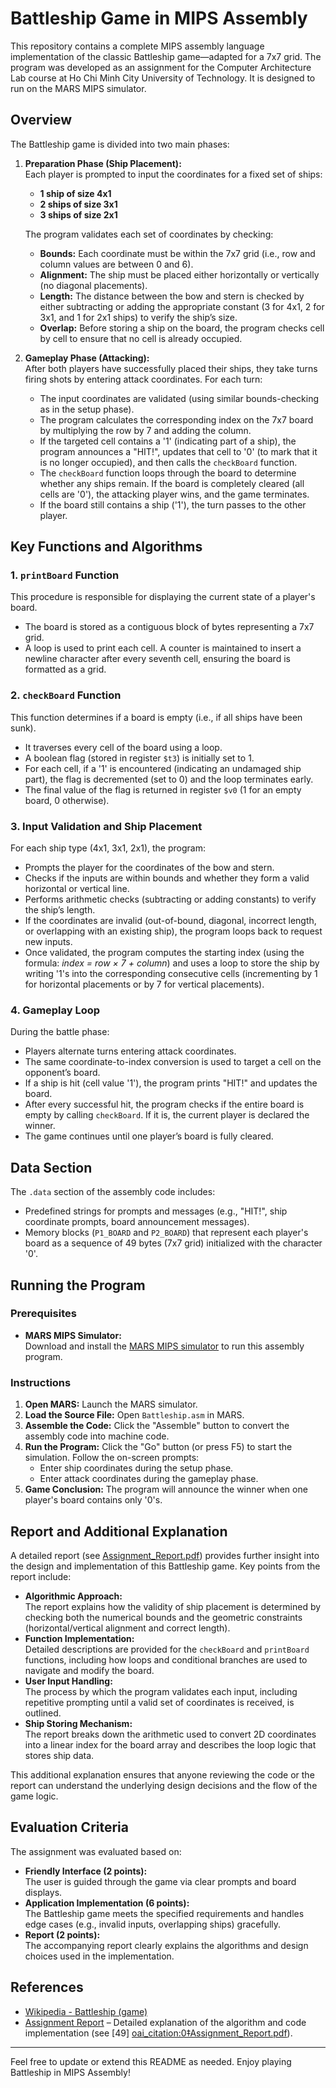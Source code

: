 # Battleship Game in MIPS Assembly

This repository contains a complete MIPS assembly language implementation of the classic Battleship game—adapted for a 7x7 grid. The program was developed as an assignment for the Computer Architecture Lab course at Ho Chi Minh City University of Technology. It is designed to run on the MARS MIPS simulator.

## Overview

The Battleship game is divided into two main phases:

1. **Preparation Phase (Ship Placement):**  
   Each player is prompted to input the coordinates for a fixed set of ships:
   - **1 ship of size 4x1**
   - **2 ships of size 3x1**
   - **3 ships of size 2x1**

   The program validates each set of coordinates by checking:
   - **Bounds:** Each coordinate must be within the 7x7 grid (i.e., row and column values are between 0 and 6).
   - **Alignment:** The ship must be placed either horizontally or vertically (no diagonal placements).
   - **Length:** The distance between the bow and stern is checked by either subtracting or adding the appropriate constant (3 for 4x1, 2 for 3x1, and 1 for 2x1 ships) to verify the ship’s size.
   - **Overlap:** Before storing a ship on the board, the program checks cell by cell to ensure that no cell is already occupied.

2. **Gameplay Phase (Attacking):**  
   After both players have successfully placed their ships, they take turns firing shots by entering attack coordinates. For each turn:
   - The input coordinates are validated (using similar bounds-checking as in the setup phase).
   - The program calculates the corresponding index on the 7x7 board by multiplying the row by 7 and adding the column.
   - If the targeted cell contains a '1' (indicating part of a ship), the program announces a "HIT!", updates that cell to '0' (to mark that it is no longer occupied), and then calls the `checkBoard` function.
   - The `checkBoard` function loops through the board to determine whether any ships remain. If the board is completely cleared (all cells are '0'), the attacking player wins, and the game terminates.
   - If the board still contains a ship ('1'), the turn passes to the other player.

## Key Functions and Algorithms

### 1. **`printBoard` Function**
This procedure is responsible for displaying the current state of a player's board.  
- The board is stored as a contiguous block of bytes representing a 7x7 grid.
- A loop is used to print each cell. A counter is maintained to insert a newline character after every seventh cell, ensuring the board is formatted as a grid.

### 2. **`checkBoard` Function**
This function determines if a board is empty (i.e., if all ships have been sunk).  
- It traverses every cell of the board using a loop.
- A boolean flag (stored in register `$t3`) is initially set to 1.
- For each cell, if a '1' is encountered (indicating an undamaged ship part), the flag is decremented (set to 0) and the loop terminates early.
- The final value of the flag is returned in register `$v0` (1 for an empty board, 0 otherwise).

### 3. **Input Validation and Ship Placement**
For each ship type (4x1, 3x1, 2x1), the program:
- Prompts the player for the coordinates of the bow and stern.
- Checks if the inputs are within bounds and whether they form a valid horizontal or vertical line.
- Performs arithmetic checks (subtracting or adding constants) to verify the ship’s length.
- If the coordinates are invalid (out-of-bound, diagonal, incorrect length, or overlapping with an existing ship), the program loops back to request new inputs.
- Once validated, the program computes the starting index (using the formula: _index = row × 7 + column_) and uses a loop to store the ship by writing '1's into the corresponding consecutive cells (incrementing by 1 for horizontal placements or by 7 for vertical placements).

### 4. **Gameplay Loop**
During the battle phase:
- Players alternate turns entering attack coordinates.
- The same coordinate-to-index conversion is used to target a cell on the opponent’s board.
- If a ship is hit (cell value '1'), the program prints "HIT!" and updates the board.
- After every successful hit, the program checks if the entire board is empty by calling `checkBoard`. If it is, the current player is declared the winner.
- The game continues until one player’s board is fully cleared.

## Data Section

The `.data` section of the assembly code includes:
- Predefined strings for prompts and messages (e.g., "HIT!", ship coordinate prompts, board announcement messages).
- Memory blocks (`P1_BOARD` and `P2_BOARD`) that represent each player's board as a sequence of 49 bytes (7x7 grid) initialized with the character '0'.

## Running the Program

### Prerequisites

- **MARS MIPS Simulator:**  
  Download and install the [MARS MIPS simulator](http://courses.missouristate.edu/kenvollmar/mars/) to run this assembly program.

### Instructions

1. **Open MARS:** Launch the MARS simulator.
2. **Load the Source File:** Open `Battleship.asm` in MARS.
3. **Assemble the Code:** Click the "Assemble" button to convert the assembly code into machine code.
4. **Run the Program:** Click the "Go" button (or press F5) to start the simulation. Follow the on-screen prompts:
   - Enter ship coordinates during the setup phase.
   - Enter attack coordinates during the gameplay phase.
5. **Game Conclusion:** The program will announce the winner when one player's board contains only '0's.

## Report and Additional Explanation

A detailed report (see [Assignment_Report.pdf](https://example.com)) provides further insight into the design and implementation of this Battleship game. Key points from the report include:

- **Algorithmic Approach:**  
  The report explains how the validity of ship placement is determined by checking both the numerical bounds and the geometric constraints (horizontal/vertical alignment and correct length).  
- **Function Implementation:**  
  Detailed descriptions are provided for the `checkBoard` and `printBoard` functions, including how loops and conditional branches are used to navigate and modify the board.
- **User Input Handling:**  
  The process by which the program validates each input, including repetitive prompting until a valid set of coordinates is received, is outlined.
- **Ship Storing Mechanism:**  
  The report breaks down the arithmetic used to convert 2D coordinates into a linear index for the board array and describes the loop logic that stores ship data.

This additional explanation ensures that anyone reviewing the code or the report can understand the underlying design decisions and the flow of the game logic.

## Evaluation Criteria

The assignment was evaluated based on:
- **Friendly Interface (2 points):**  
  The user is guided through the game via clear prompts and board displays.
- **Application Implementation (6 points):**  
  The Battleship game meets the specified requirements and handles edge cases (e.g., invalid inputs, overlapping ships) gracefully.
- **Report (2 points):**  
  The accompanying report clearly explains the algorithms and design choices used in the implementation.

## References

- [Wikipedia - Battleship (game)](https://en.wikipedia.org/wiki/Battleship_(game))
- [Assignment Report](https://example.com) – Detailed explanation of the algorithm and code implementation (see [49] [oai_citation:0‡Assignment_Report.pdf](file-service://file-Dwf18x3CBAAUaDSBjFaFvW)).

---

Feel free to update or extend this README as needed. Enjoy playing Battleship in MIPS Assembly!
